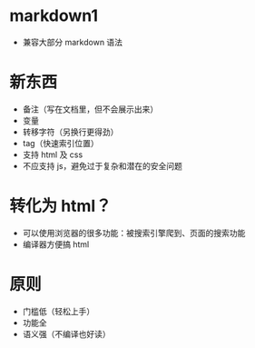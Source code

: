 # markdown1
+ 兼容大部分 markdown 语法

# 新东西
+ 备注（写在文档里，但不会展示出来）
+ 变量
+ 转移字符（另换行更得劲）
+ tag（快速索引位置）
+ 支持 html 及 css
+ 不应支持 js，避免过于复杂和潜在的安全问题

# 转化为 html？
+ 可以使用浏览器的很多功能：被搜索引擎爬到、页面的搜索功能
+ 编译器方便搞 html

# 原则
+ 门槛低（轻松上手）
+ 功能全
+ 语义强（不编译也好读）